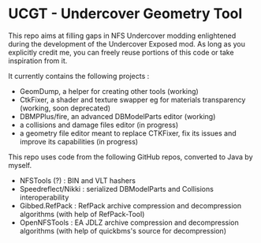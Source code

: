 # UCGT - Undercover Geometry Tool
This repo aims at filling gaps in NFS Undercover modding enlightened during the development of the Undercover Exposed mod.
As long as you explicitly credit me, you can freely reuse portions of this code or take inspiration from it.

It currently contains the following projects :
- GeomDump, a helper for creating other tools (working)
- CtkFixer, a shader and texture swapper eg for materials transparency (working, soon deprecated)
- DBMPPlus/fire, an advanced DBModelParts editor (working)
- a collisions and damage files editor (in progress)
- a geometry file editor meant to replace CTKFixer, fix its issues and improve its capabilities (in progress)

This repo uses code from the following GitHub repos, converted to Java by myself.
- NFSTools (?) : BIN and VLT hashers
- Speedreflect/Nikki : serialized DBModelParts and Collisions interoperability
- Gibbed.RefPack : RefPack archive compression and decompression algorithms (with help of RefPack-Tool)
- OpenNFSTools : EA JDLZ archive compression and decompression algorithms (with help of quickbms's source for decompression)
